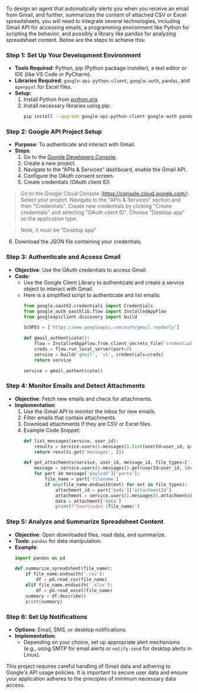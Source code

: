 To design an agent that automatically alerts you when you receive an email from Gmail, and further, summarizes the content of attached CSV or Excel spreadsheets, you will need to integrate several technologies, including Gmail API for accessing emails, a programming environment like Python for scripting the behavior, and possibly a library like pandas for analyzing spreadsheet content. Below are the steps to achieve this:

### Step 1: Set Up Your Development Environment
- **Tools Required**: Python, pip (Python package installer), a text editor or IDE (like VS Code or PyCharm).
- **Libraries Required**: `google-api-python-client`, `google-auth`, `pandas`, and `openpyxl` for Excel files.
- **Setup**:
  1. Install Python from [python.org](https://www.python.org/downloads/).
  2. Install necessary libraries using pip:
     ```bash
     pip install --upgrade google-api-python-client google-auth pandas openpyxl
     ```

### Step 2: Google API Project Setup
- **Purpose**: To authenticate and interact with Gmail.
- **Steps**:
  1. Go to the [Google Developers Console](https://console.developers.google.com/).
  2. Create a new project.
  3. Navigate to the “APIs & Services” dashboard, enable the Gmail API.
  4. Configure the OAuth consent screen.
  5. Create credentials (OAuth client ID).

> Go to the Google Cloud Console (https://console.cloud.google.com/).
Select your project.
Navigate to the "APIs & Services" section and then "Credentials".
Create new credentials by clicking "Create credentials" and selecting "OAuth client ID".
Choose "Desktop app" as the application type.

> Note, it must be "Desktop app"
  6. Download the JSON file containing your credentials.

### Step 3: Authenticate and Access Gmail
- **Objective**: Use the OAuth credentials to access Gmail.
- **Code**:
  - Use the Google Client Library to authenticate and create a service object to interact with Gmail.
  - Here is a simplified script to authenticate and list emails:
    ```python
    from google.oauth2.credentials import Credentials
    from google_auth_oauthlib.flow import InstalledAppFlow
    from googleapiclient.discovery import build

    SCOPES = ['https://www.googleapis.com/auth/gmail.readonly']

    def gmail_authenticate():
        flow = InstalledAppFlow.from_client_secrets_file('credentials.json', SCOPES)
        creds = flow.run_local_server(port=0)
        service = build('gmail', 'v1', credentials=creds)
        return service

    service = gmail_authenticate()
    ```

### Step 4: Monitor Emails and Detect Attachments
- **Objective**: Fetch new emails and check for attachments.
- **Implementation**:
  1. Use the Gmail API to monitor the inbox for new emails.
  2. Filter emails that contain attachments.
  3. Download attachments if they are CSV or Excel files.
  4. Example Code Snippet:
     ```python
     def list_messages(service, user_id):
         results = service.users().messages().list(userId=user_id, q="has:attachment").execute()
         return results.get('messages', [])

     def get_attachments(service, user_id, message_id, file_types=['.csv', '.xlsx']):
         message = service.users().messages().get(userId=user_id, id=message_id).execute()
         for part in message['payload']['parts']:
             file_name = part['filename']
             if any(file_name.endswith(ext) for ext in file_types):
                 attachment_id = part['body']['attachmentId']
                 attachment = service.users().messages().attachments().get(userId=user_id, messageId=message_id, id=attachment_id).execute()
                 data = attachment['data']
                 print(f"Downloaded {file_name}")
     ```

### Step 5: Analyze and Summarize Spreadsheet Content
- **Objective**: Open downloaded files, read data, and summarize.
- **Tools**: `pandas` for data manipulation.
- **Example**:
  ```python
  import pandas as pd

  def summarize_spreadsheet(file_name):
      if file_name.endswith('.csv'):
          df = pd.read_csv(file_name)
      elif file_name.endswith('.xlsx'):
          df = pd.read_excel(file_name)
      summary = df.describe()
      print(summary)
  ```

### Step 6: Set Up Notifications
- **Options**: Email, SMS, or desktop notifications.
- **Implementation**:
  - Depending on your choice, set up appropriate alert mechanisms (e.g., using SMTP for email alerts or `notify-send` for desktop alerts in Linux).

This project requires careful handling of Gmail data and adhering to Google's API usage policies. It is important to secure user data and ensure your application adheres to the principles of minimum necessary data access.